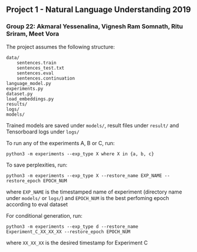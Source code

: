 ## Project 1 - Natural Language Understanding 2019

### Group 22: Akmaral Yessenalina, Vignesh Ram Somnath, Ritu Sriram, Meet Vora


The project assumes the following structure:
```
data/
    sentences.train
    sentences_test.txt
    sentences.eval
    sentences.continuation
language_model.py
experiments.py
dataset.py
load_embeddings.py
results/
logs/
models/
```
Trained models are saved under `models/`, result files under `result/` and Tensorboard logs under `logs/`

To run any of the experiments A, B or C, run:
```
python3 -m experiments --exp_type X where X in {a, b, c}
```

To save perplexities, run:
```
python3 -m experiments --exp_type X --restore_name EXP_NAME --restore_epoch EPOCH_NUM
```

where `EXP_NAME` is the timestamped name of experiment (directory name under `models/` or `logs/`) and `EPOCH_NUM` is the best perfoming epoch according to eval dataset

For conditional generation, run:
```
python3 -m experiments --exp_type d --restore_name Experiment_C_XX_XX_XX --restore_epoch EPOCH_NUM
```

where `XX_XX_XX` is the desired timestamp for Experiment C
